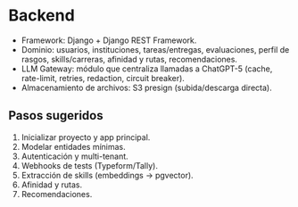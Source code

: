 # Backend

- Framework: Django + Django REST Framework.
- Dominio: usuarios, instituciones, tareas/entregas, evaluaciones, perfil de rasgos, skills/carreras, afinidad y rutas, recomendaciones.
- LLM Gateway: módulo que centraliza llamadas a ChatGPT-5 (cache, rate-limit, retries, redaction, circuit breaker).
- Almacenamiento de archivos: S3 presign (subida/descarga directa).

## Pasos sugeridos
1. Inicializar proyecto y app principal.
2. Modelar entidades mínimas.
3. Autenticación y multi-tenant.
4. Webhooks de tests (Typeform/Tally).
5. Extracción de skills (embeddings → pgvector).
6. Afinidad y rutas.
7. Recomendaciones.
